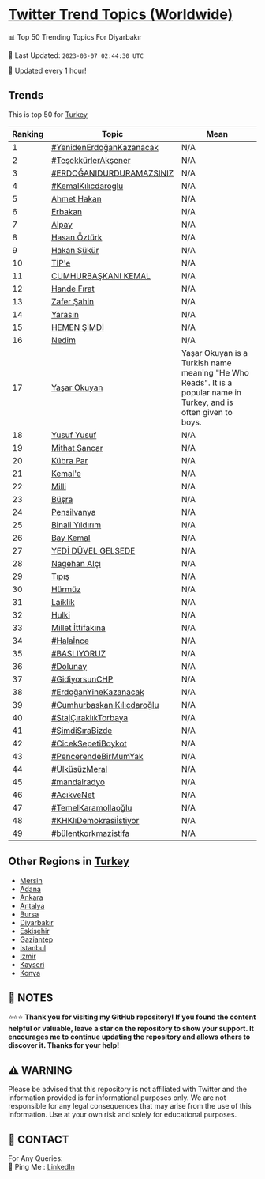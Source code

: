 [Twitter Trend Topics (Worldwide)](https://github.com/ErcinDedeoglu/Twitter-Trend-Topics)
==========


📊 Top 50 Trending Topics For Diyarbakır

📆 Last Updated: `2023-03-07 02:44:30 UTC`

🔧 Updated every 1 hour!


## Trends

This is top 50 for [Turkey](</Turkey>)

| Ranking | Topic | Mean |
| ------- | ------------ | ------------ |
| 1 | [#YenidenErdoğanKazanacak](http://twitter.com/search?q=%23YenidenErdo%c4%9fanKazanacak) | N/A |
| 2 | [#TeşekkürlerAkşener](http://twitter.com/search?q=%23Te%c5%9fekk%c3%bcrlerAk%c5%9fener) | N/A |
| 3 | [#ERDOĞANIDURDURAMAZSINIZ](http://twitter.com/search?q=%23ERDO%c4%9eANIDURDURAMAZSINIZ) | N/A |
| 4 | [#KemalKılıcdaroglu](http://twitter.com/search?q=%23KemalK%c4%b1l%c4%b1cdaroglu) | N/A |
| 5 | [Ahmet Hakan](http://twitter.com/search?q=Ahmet+Hakan) | N/A |
| 6 | [Erbakan](http://twitter.com/search?q=Erbakan) | N/A |
| 7 | [Alpay](http://twitter.com/search?q=Alpay) | N/A |
| 8 | [Hasan Öztürk](http://twitter.com/search?q=Hasan+%c3%96zt%c3%bcrk) | N/A |
| 9 | [Hakan Şükür](http://twitter.com/search?q=Hakan+%c5%9e%c3%bck%c3%bcr) | N/A |
| 10 | [TİP'e](http://twitter.com/search?q=T%c4%b0P%27e) | N/A |
| 11 | [CUMHURBAŞKANI KEMAL](http://twitter.com/search?q=CUMHURBA%c5%9eKANI+KEMAL) | N/A |
| 12 | [Hande Fırat](http://twitter.com/search?q=Hande+F%c4%b1rat) | N/A |
| 13 | [Zafer Şahin](http://twitter.com/search?q=Zafer+%c5%9eahin) | N/A |
| 14 | [Yarasın](http://twitter.com/search?q=Yaras%c4%b1n) | N/A |
| 15 | [HEMEN ŞİMDİ](http://twitter.com/search?q=HEMEN+%c5%9e%c4%b0MD%c4%b0) | N/A |
| 16 | [Nedim](http://twitter.com/search?q=Nedim) | N/A |
| 17 | [Yaşar Okuyan](http://twitter.com/search?q=Ya%c5%9far+Okuyan) | Yaşar Okuyan is a Turkish name meaning "He Who Reads". It is a popular name in Turkey, and is often given to boys. |
| 18 | [Yusuf Yusuf](http://twitter.com/search?q=Yusuf+Yusuf) | N/A |
| 19 | [Mithat Sancar](http://twitter.com/search?q=Mithat+Sancar) | N/A |
| 20 | [Kübra Par](http://twitter.com/search?q=K%c3%bcbra+Par) | N/A |
| 21 | [Kemal'e](http://twitter.com/search?q=Kemal%27e) | N/A |
| 22 | [Milli](http://twitter.com/search?q=Milli) | N/A |
| 23 | [Büşra](http://twitter.com/search?q=B%c3%bc%c5%9fra) | N/A |
| 24 | [Pensilvanya](http://twitter.com/search?q=Pensilvanya) | N/A |
| 25 | [Binali Yıldırım](http://twitter.com/search?q=Binali+Y%c4%b1ld%c4%b1r%c4%b1m) | N/A |
| 26 | [Bay Kemal](http://twitter.com/search?q=Bay+Kemal) | N/A |
| 27 | [YEDİ DÜVEL GELSEDE](http://twitter.com/search?q=YED%c4%b0+D%c3%9cVEL+GELSEDE) | N/A |
| 28 | [Nagehan Alçı](http://twitter.com/search?q=Nagehan+Al%c3%a7%c4%b1) | N/A |
| 29 | [Tıpış](http://twitter.com/search?q=T%c4%b1p%c4%b1%c5%9f) | N/A |
| 30 | [Hürmüz](http://twitter.com/search?q=H%c3%bcrm%c3%bcz) | N/A |
| 31 | [Laiklik](http://twitter.com/search?q=Laiklik) | N/A |
| 32 | [Hulki](http://twitter.com/search?q=Hulki) | N/A |
| 33 | [Millet İttifakına](http://twitter.com/search?q=Millet+%c4%b0ttifak%c4%b1na) | N/A |
| 34 | [#Halaİnce](http://twitter.com/search?q=%23Hala%c4%b0nce) | N/A |
| 35 | [#BASLIYORUZ](http://twitter.com/search?q=%23BASLIYORUZ) | N/A |
| 36 | [#Dolunay](http://twitter.com/search?q=%23Dolunay) | N/A |
| 37 | [#GidiyorsunCHP](http://twitter.com/search?q=%23GidiyorsunCHP) | N/A |
| 38 | [#ErdoğanYineKazanacak](http://twitter.com/search?q=%23Erdo%c4%9fanYineKazanacak) | N/A |
| 39 | [#CumhurbaskanıKılıcdaroğlu](http://twitter.com/search?q=%23Cumhurbaskan%c4%b1K%c4%b1l%c4%b1cdaro%c4%9flu) | N/A |
| 40 | [#StajÇıraklıkTorbaya](http://twitter.com/search?q=%23Staj%c3%87%c4%b1rakl%c4%b1kTorbaya) | N/A |
| 41 | [#ŞimdiSıraBizde](http://twitter.com/search?q=%23%c5%9eimdiS%c4%b1raBizde) | N/A |
| 42 | [#CicekSepetiBoykot](http://twitter.com/search?q=%23CicekSepetiBoykot) | N/A |
| 43 | [#PencerendeBirMumYak](http://twitter.com/search?q=%23PencerendeBirMumYak) | N/A |
| 44 | [#ÜlküsüzMeral](http://twitter.com/search?q=%23%c3%9clk%c3%bcs%c3%bczMeral) | N/A |
| 45 | [#mandalradyo](http://twitter.com/search?q=%23mandalradyo) | N/A |
| 46 | [#AcıkveNet](http://twitter.com/search?q=%23Ac%c4%b1kveNet) | N/A |
| 47 | [#TemelKaramollaoğlu](http://twitter.com/search?q=%23TemelKaramollao%c4%9flu) | N/A |
| 48 | [#KHKlıDemokrasiİstiyor](http://twitter.com/search?q=%23KHKl%c4%b1Demokrasi%c4%b0stiyor) | N/A |
| 49 | [#bülentkorkmazistifa](http://twitter.com/search?q=%23b%c3%bclentkorkmazistifa) | N/A |



## Other Regions in [Turkey](</Turkey>)

* [Mersin](</Turkey/Mersin.md>)
* [Adana](</Turkey/Adana.md>)
* [Ankara](</Turkey/Ankara.md>)
* [Antalya](</Turkey/Antalya.md>)
* [Bursa](</Turkey/Bursa.md>)
* [Diyarbakır](</Turkey/Diyarbakır.md>)
* [Eskişehir](</Turkey/Eskişehir.md>)
* [Gaziantep](</Turkey/Gaziantep.md>)
* [Istanbul](</Turkey/Istanbul.md>)
* [Izmir](</Turkey/Izmir.md>)
* [Kayseri](</Turkey/Kayseri.md>)
* [Konya](</Turkey/Konya.md>)



## 📝 NOTES

⭐⭐⭐ **Thank you for visiting my GitHub repository! If you found the content helpful or valuable, leave a star on the repository to show your support. It encourages me to continue updating the repository and allows others to discover it. Thanks for your help!**


## ⚠️ WARNING

Please be advised that this repository is not affiliated with Twitter and the information provided is for informational purposes only. We are not responsible for any legal consequences that may arise from the use of this information. Use at your own risk and solely for educational purposes.


## 📨 CONTACT

 For Any Queries:  
            🏓 Ping Me : [LinkedIn](https://www.linkedin.com/in/ercindedeoglu/)

